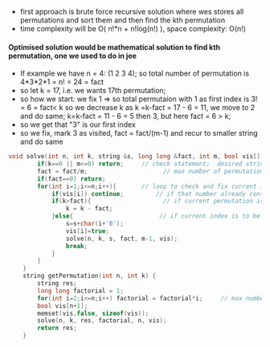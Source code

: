 - first approach is brute force recursive solution where wes stores all permutations and sort them and then find the kth permutation
- time complexity will be O( n!\*n + n!log(n!) ), space complexity: O(n!) 

#### Optimised solution would be mathematical solution to find kth permutation, one we used to do in jee
- If example we have n = 4: (1 2 3 4); so total number of permutation is 4\*3\*2\*1 = n! = 24 = fact
- so let k = 17, i.e. we wants 17th permutation; 
- so how we start: we fix 1 => so total permutaion  with 1 as first index is 3! = 6 = fact< k so we decrease k as k =k-fact = 17 - 6 = 11, we move to 2 and do same; k=k-fact = 11 - 6 = 5 then 3, but here fact = 6 > k;
- so we get that "3" is our first index
- so we fix, mark 3 as visited, fact = fact/(m-1) and recur to smaller string and do same

```cpp
void solve(int n, int k, string &s, long long &fact, int m, bool vis[]){
        if(k==0 || m<=0) return;     // check statement;  desired string already achivied
        fact = fact/m;                     // max number of permutation if we fix first index
        if(fact==0) return;             
        for(int i=1;i<=n;i++){       // loop to check and fix current index 
            if(vis[i]) continue;         // if that number already considered before
            if(k>fact){                    // if current permutation is lexigrographically smaller then required permutation
                k = k - fact;
            }else{                        // if current index is to be considered
                s=s+char(i+'0');
                vis[i]=true;
                solve(n, k, s, fact, m-1, vis);
                break;
            }
        }
    }
    string getPermutation(int n, int k) {
        string res;
        long long factorial = 1;
        for(int i=2;i<=n;i++) factorial = factorial*i;     // max number of permutation
        bool vis[n+1];
        memset(vis,false, sizeof(vis));
        solve(n, k, res, factorial, n, vis);
        return res;
    }
```

